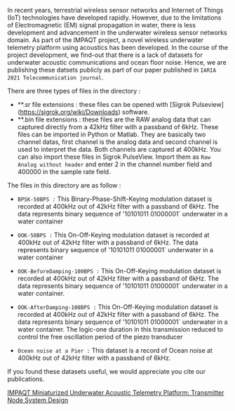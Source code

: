 In recent years, terrestrial wireless sensor networks and Internet of Things (IoT) technologies have developed rapidly. However, due to the limitations of Electromagnetic (EM) signal propagation in water, there is less development and advancement in the underwater wireless sensor networks domain. As part of the IMPAQT project, a novel wireless underwater telemetry platform using acoustics has been developed. In the course of the project development, we find-out that there is a lack of datasets for underwater acoustic communications and ocean floor noise. Hence, we are publishing these datsets publicly as part of our paper published in `IARIA 2021 Telecommunication journal`.

There are three types of files in the directory : 

- **.sr file extensions : these files can be opened with [Sigrok Pulseview]
(https://sigrok.org/wiki/Downloads) software.
- **.bin file extensions : these files are the RAW analog data that can captured directly from a 42kHz filter with a passband of 6kHz. These files can be imported in Python or Matlab. They are basically two channel datas, first channel is the analog data and second channel is used to interpret the data. Both channels are captured at 400kHz. You can also import these files in Sigrok PulseView. Import them as `Raw Analog without header` and enter 2 in the channel number field and 400000 in the sample rate field.


The files in this directory are as follow : 

- `BPSK-50BPS :` This Binary-Phase-Shift-Keying modulation dataset is recorded at 400kHz out of 42kHz filter with a passband of 6kHz. The data represents binary sequence of '10101011 01000001` underwater in a water container

- `OOK-50BPS :` This On-Off-Keying modulation dataset is recorded at 400kHz out of 42kHz filter with a passband of 6kHz. The data represents binary sequence of '10101011 01000001` underwater in a water container

- `OOK-BeforeDamping-100BPS :` This On-Off-Keying modulation dataset is recorded at 400kHz out of 42kHz filter with a passband of 6kHz. The data represents binary sequence of '10101011 01000001` underwater in a water container.

- `OOK-AfterDamping-100BPS :` This On-Off-Keying modulation dataset is recorded at 400kHz out of 42kHz filter with a passband of 6kHz. The data represents binary sequence of '10101011 01000001` underwater in a water container. The logic-one duration in this transmission reduced to control the free oscillation period of the piezo transducer

- `Ocean noise at a Pier :` This dataset is a record of Ocean noise at 400kHz out of 42kHz filter with a passband of 6kHz. 

If you found these datasets useful, we would appreciate you cite our publications.

[IMPAQT Miniaturized Underwater Acoustic Telemetry Platform: Transmitter Node System Design](https://cora.ucc.ie/handle/10468/10896)


